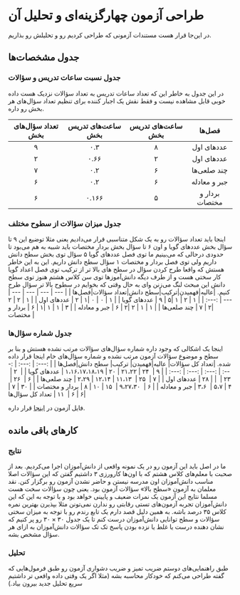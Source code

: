 # طراحی آزمون چهارگزینه‌ای و تحلیل آن
در این‌جا قرار هست مستندات آزمونی که طراحی کردیم رو و تحلیلش رو بذاریم.

## جدول مشخصات‌ها


### جدول نسبت ساعات تدریس و سؤالات
در این جدول به خاطر این که تعداد ساعات تدریس به تعداد سؤالات نزدیک هست داده خوبی قابل مشاهده نیست و فقط نقش یک اجبار کننده برای تنظیم تعداد سؤال‌های هر بخش رو داره.

|  تعداد سؤال‌های بخش | ساعت‌های تدریس بخش | ساعت‌های تدریس بخش | فصل‌ها|
|   :-:    |    :-:            | :-:              |        :-:        |
|۹         |۰.۳                |۸|عددهای اول   |
|۲         |۰.۶۶               |۲|عددهای اول  |
|۷         |۰.۲                |۶|چند صلعی‌ها   |
|۶         |۰.۲                |۶| جبر و معادله   |
|۶         |۰.۱۶۶              |۵|بردار و مختصات |




### جدول میزان سؤالات از سطوح مختلف

اینجا باید تعداد سؤالات رو به یک شکل متناسبی قرار می‌دادیم یعنی مثلا توضیع این ۹ تا سؤال بخش عددهای گویا و اون ۶ تا سؤال بخش بردار مختصات باید شبیه به هم می‌بود تا حدودی درحالی که می‌بینیم ما توی فصل عددهای گویا ۵ سؤال توی بخش سطح دانش داریم ولی توی فصل بردار و مختصات ۱ سؤال سطح دانش داریم. این به این خاطر هستش که واقعا طرح کردن سؤال در سطح های بالا تر از ترکیب توی فصل اعداد گویا کار سختی هست و از طرف دیگه دانش‌آموزها توی سن کلاس هشتم هنوز توی سطح دانش این مبحث لنگ می‌زنن وای به حال وقتی که بخوایم در سطوح بالا تر سؤال طرح کنیم.
|عالیه|فهمیدن|ترکیب|سطح دانش|تعداد سؤالات|فصل‌ها           |
| ---   | ---       |  ---   | --- | ---  | :---:          |
| ۱     | ۲         | ۱      |۵    | ۹    | عددهای گویا    |
| ۱     | ۰         | ۰      |۱   | ۲    | عددهای اول     |
| ۱     | ۲         | ۲      |۲    | ۷    | چند صلعی‌ها     |
| ۱     | ۱         | ۲      |۲    | ۶    | جبر و معادله   |
| ۳     | ۱         | ۱      |۱    | ۶    | بردار و مختصات |


### جدول شماره سؤال‌ها
اینجا یک اشکالی که وجود داره شماره سؤال‌های سؤالات مرتب نشده هستش و بنا بر سطح و موضوع سؤالات آزمون مرتب نشده و شماره سؤال‌های خام اینجا قرار داده شده.
|تعداد کل سؤالات| عالیه|فهمیدن|   ترکیب|   سطح دانش|فصل‌ها  |
| :---:   | :---:       |  :---:   | :---:  | :---:  | :---:          |
|  ۹     | ‌   ۲۴       |     ۲۱،۲۲   |‌  ۲۰   |    ۱،۱۶،۱۷،۱۸،۱۹  | عددهای گویا    |
| ‌  ۲   | ‌    ۲۳       |  ‌      |        |   ۲۸   | عددهای اول     |
|     ۷  | ‌    ۲۵      | ‌  ۱۱،۱۳     |   ۱۲،۱۴   |    ۲،۲۹  | چند صلعی‌ها     |
|   ۶    | ‌     ۲۶    | ‌    ۴  |     ۵،۷ | ‌  ۳،۶  | جبر و معادله   |
|     ۶  | ‌    ۹،۲۷،۳۰    | ‌   ۱۵   |    ۱۰  |   ۸   | بردار و مختصات |
|  ۳۰     |       ۷    |    ۶    |‌   ۶  | ‌  ۱۱  | تعداد کل سؤال‌ها|

فایل آزمون در <a href="/file azmoon">اینجا</a> قرار داره.

## کارهای باقی مانده
### نتایج
ما در اصل باید این آزمون رو در یک نمونه واقعی از دانش‌آموزان اجرا می‌کردیم. بعد از صحبت با معلم‌های کلاس هشتم که با اون‌ها کارورزی ۳ داشتیم گفتن که این سؤالات اصلا مناسب دانش‌آموزان اون مدرسه نیستن و حاضر نشدن آزمون رو برگزار کنن. نقد معلمان به آزمون «سطح بالا» سؤالات آزمون بود. یعنی چون سؤالات سخت هست مسلما نتایج این آزمون یک نمرات ضعیف و پایینی خواهد بود و با توجه به این که این دانش‌آموزان تجربه آزمون‌های تستی رقابتی رو ندارن نمی‌تونن مثلا بپذیرن بهترین نمره کلاس ۳۵ درصد باشه.
به همین دلیل قصد دارم یک تابع رندم رو با توجه به میزان سختی سؤالات و سطح توانایی دانش‌آموزان درست کنم تا یک جدول $۳۰ \times ۳۰$ رو پر کنیم که نشان دهنده درست یا غلط یا نزده بودن پاسخ تک تک سؤالات دانش‌آموزان به ازای هر سؤال مشخص بشه.
### تحلیل
طبق راهنمایی‌های دوستم ضریب تمیز و ضریب دشواری آزمون رو طبق فرمول‌هایی که گفته طراحی می‌کنم که خودکار محاسبه بشه (مثلا اگر یک وقتی داده واقعی تر داشتیم سریع تحلیل جدید بیرون بیاد.)